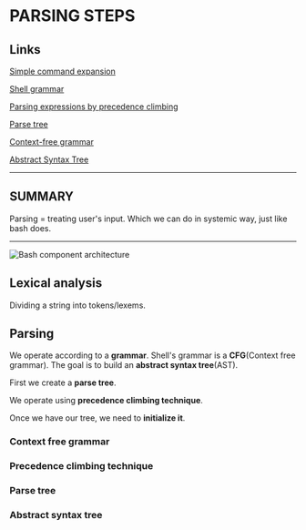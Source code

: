 # PARSING STEPS

## Links

[Simple command expansion](https://github.com/AnoukBV/memo/blob/main/bash_man.md#simple-command-expansion)

[Shell grammar](https://github.com/AnoukBV/memo/blob/main/bash_man.md#shell-grammar)

[Parsing expressions by precedence climbing](https://eli.thegreenplace.net/2012/08/02/parsing-expressions-by-precedence-climbing)

[Parse tree](https://en.wikipedia.org/wiki/Parse_tree)

[Context-free grammar](https://en.wikipedia.org/wiki/Context-free_grammar)

[Abstract Syntax Tree](https://en.wikipedia.org/wiki/Abstract_syntax_tree)

--------------------------------------------------
## SUMMARY

Parsing = treating user's input.
Which we can do in  systemic way, just like bash does.

--------------------------------------------------
![Bash component architecture](https://miro.medium.com/v2/resize:fit:640/format:webp/1*Tcrp-wDL3JtLHNHpvvBlNA.png)

## Lexical analysis

Dividing a string into tokens/lexems.

## Parsing

We operate according to a **grammar**. Shell's grammar is a **CFG**(Context free grammar).
The goal is to build an **abstract syntax tree**(AST). 

First we create a **parse tree**.

We operate using **precedence climbing technique**.

Once we have our tree, we need to **initialize it**.

### Context free grammar

### Precedence climbing technique

### Parse tree

### Abstract syntax tree
